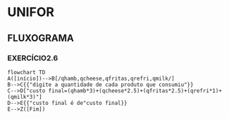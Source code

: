 # UNIFOR
## FLUXOGRAMA
### EXERCÍCIO2.6
```mermaid
flowchart TD
A([início])-->B[/qhamb,qcheese,qfritas,qrefri,qmilk/]
B-->C{{"digite a quantidade de cada produto que consumiu"}}
C-->D["custo final=(qhamb*3)+(qcheese*2.5)+(qfritas*2.5)+(qrefri*1)+(qmilk*3)"]
D-->E{{"custo final é de"custo final}}
E-->Z([Fim])
```
